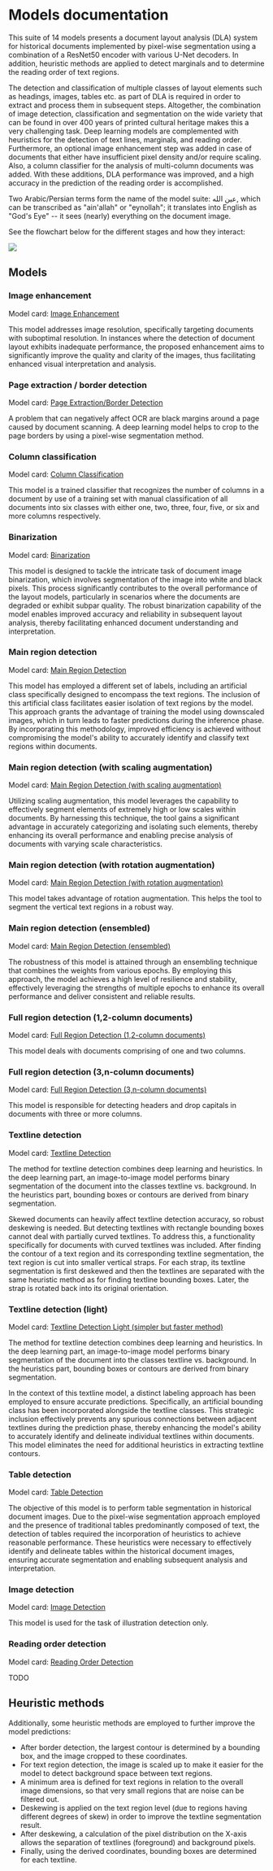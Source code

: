 # Models documentation
This suite of 14 models presents a document layout analysis (DLA) system for historical documents implemented by 
pixel-wise segmentation using a combination of a ResNet50 encoder with various U-Net decoders. In addition, heuristic 
methods are applied to detect marginals and to determine the reading order of text regions.

The detection and classification of multiple classes of layout elements such as headings, images, tables etc. as part of
DLA is required in order to extract and process them in subsequent steps. Altogether, the combination of image 
detection, classification and segmentation on the wide variety that can be found in over 400 years of printed cultural 
heritage makes this a very challenging task. Deep learning models are complemented with heuristics for the detection of 
text lines, marginals, and reading order. Furthermore, an optional image enhancement step was added in case of documents 
that either have insufficient pixel density and/or require scaling. Also, a column classifier for the analysis of 
multi-column documents was added. With these additions, DLA performance was improved, and a high accuracy in the 
prediction of the reading order is accomplished.

Two Arabic/Persian terms form the name of the model suite: عين الله, which can be transcribed as "ain'allah" or 
"eynollah"; it translates into English as "God's Eye" -- it sees (nearly) everything on the document image. 

See the flowchart below for the different stages and how they interact:

![](https://user-images.githubusercontent.com/952378/100619946-1936f680-331e-11eb-9297-6e8b4cab3c16.png)


## Models

### Image enhancement
Model card: [Image Enhancement](https://huggingface.co/SBB/eynollah-enhancement)

This model addresses image resolution, specifically targeting documents with suboptimal resolution. In instances where 
the detection of document layout exhibits inadequate performance, the proposed enhancement aims to significantly improve 
the quality and clarity of the images, thus facilitating enhanced visual interpretation and analysis.

### Page extraction / border detection
Model card: [Page Extraction/Border Detection](https://huggingface.co/SBB/eynollah-page-extraction)

A problem that can negatively affect OCR are black margins around a page caused by document scanning. A deep learning 
model helps to crop to the page borders by using a pixel-wise segmentation method.

### Column classification
Model card: [Column Classification](https://huggingface.co/SBB/eynollah-column-classifier)

This model is a trained classifier that recognizes the number of columns in a document by use of a training set with 
manual classification of all documents into six classes with either one, two, three, four, five, or six and more columns 
respectively.

### Binarization
Model card: [Binarization](https://huggingface.co/SBB/eynollah-binarization)

This model is designed to tackle the intricate task of document image binarization, which involves segmentation of the 
image into white and black pixels. This process significantly contributes to the overall performance of the layout 
models, particularly in scenarios where the documents are degraded or exhibit subpar quality. The robust binarization 
capability of the model enables improved accuracy and reliability in subsequent layout analysis, thereby facilitating 
enhanced document understanding and interpretation.

### Main region detection
Model card: [Main Region Detection](https://huggingface.co/SBB/eynollah-main-regions)

This model has employed a different set of labels, including an artificial class specifically designed to encompass the 
text regions. The inclusion of this artificial class facilitates easier isolation of text regions by the model. This 
approach grants the advantage of training the model using downscaled images, which in turn leads to faster predictions 
during the inference phase. By incorporating this methodology, improved efficiency is achieved without compromising the 
model's ability to accurately identify and classify text regions within documents.

### Main region detection (with scaling augmentation)
Model card: [Main Region Detection (with scaling augmentation)](https://huggingface.co/SBB/eynollah-main-regions-aug-scaling)

Utilizing scaling augmentation, this model leverages the capability to effectively segment elements of extremely high or 
low scales within documents. By harnessing this technique, the tool gains a significant advantage in accurately 
categorizing and isolating such elements, thereby enhancing its overall performance and enabling precise analysis of 
documents with varying scale characteristics.

### Main region detection (with rotation augmentation)
Model card: [Main Region Detection (with rotation augmentation)](https://huggingface.co/SBB/eynollah-main-regions-aug-rotation)

This model takes advantage of rotation augmentation. This helps the tool to segment the vertical text regions in a 
robust way.

### Main region detection (ensembled)
Model card: [Main Region Detection (ensembled)](https://huggingface.co/SBB/eynollah-main-regions-ensembled)

The robustness of this model is attained through an ensembling technique that combines the weights from various epochs. 
By employing this approach, the model achieves a high level of resilience and stability, effectively leveraging the 
strengths of multiple epochs to enhance its overall performance and deliver consistent and reliable results.

### Full region detection (1,2-column documents)
Model card: [Full Region Detection (1,2-column documents)](https://huggingface.co/SBB/eynollah-full-regions-1column)

This model deals with documents comprising of one and two columns.

### Full region detection (3,n-column documents)
Model card: [Full Region Detection (3,n-column documents)](https://huggingface.co/SBB/eynollah-full-regions-3pluscolumn)

This model is responsible for detecting headers and drop capitals in documents with three or more columns.

### Textline detection
Model card: [Textline Detection](https://huggingface.co/SBB/eynollah-textline)

The method for textline detection combines deep learning and heuristics. In the deep learning part, an image-to-image 
model performs binary segmentation of the document into the classes textline vs. background. In the heuristics part, 
bounding boxes or contours are derived from binary segmentation.

Skewed documents can heavily affect textline detection accuracy, so robust deskewing is needed. But detecting textlines 
with rectangle bounding boxes cannot deal with partially curved textlines. To address this, a functionality 
specifically for documents with curved textlines was included. After finding the contour of a text region and its 
corresponding textline segmentation, the text region is cut into smaller vertical straps. For each strap, its textline 
segmentation is first deskewed and then the textlines are separated with the same heuristic method as for finding 
textline bounding boxes. Later, the strap is rotated back into its original orientation.

### Textline detection (light)
Model card: [Textline Detection Light (simpler but faster method)](https://huggingface.co/SBB/eynollah-textline_light)

The method for textline detection combines deep learning and heuristics. In the deep learning part, an image-to-image 
model performs binary segmentation of the document into the classes textline vs. background. In the heuristics part, 
bounding boxes or contours are derived from binary segmentation.

In the context of this textline model, a distinct labeling approach has been employed to ensure accurate predictions. 
Specifically, an artificial bounding class has been incorporated alongside the textline classes. This strategic 
inclusion effectively prevents any spurious connections between adjacent textlines during the prediction phase, thereby 
enhancing the model's ability to accurately identify and delineate individual textlines within documents. This model 
eliminates the need for additional heuristics in extracting textline contours. 

### Table detection
Model card: [Table Detection](https://huggingface.co/SBB/eynollah-tables)

The objective of this model is to perform table segmentation in historical document images. Due to the pixel-wise 
segmentation approach employed and the presence of traditional tables predominantly composed of text, the detection of 
tables required the incorporation of heuristics to achieve reasonable performance. These heuristics were necessary to 
effectively identify and delineate tables within the historical document images, ensuring accurate segmentation and 
enabling subsequent analysis and interpretation.

### Image detection
Model card: [Image Detection](https://huggingface.co/SBB/eynollah-image-extraction)

This model is used for the task of illustration detection only.

### Reading order detection
Model card: [Reading Order Detection]()

TODO

## Heuristic methods
Additionally, some heuristic methods are employed to further improve the model predictions: 
* After border detection, the largest contour is determined by a bounding box, and the image cropped to these coordinates.
* For text region detection, the image is scaled up to make it easier for the model to detect background space between text regions.
* A minimum area is defined for text regions in relation to the overall image dimensions, so that very small regions that are noise can be filtered out. 
* Deskewing is applied on the text region level (due to regions having different degrees of skew) in order to improve the textline segmentation result. 
* After deskewing, a calculation of the pixel distribution on the X-axis allows the separation of textlines (foreground) and background pixels.
* Finally, using the derived coordinates, bounding boxes are determined for each textline.
